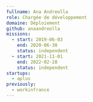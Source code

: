 ```yaml
---
fullname: Ana Andreolla
role: Chargée de développement
domaine: Déploiement
github: anaandreolla
missions:
  - start: 2019-06-03
    end: 2020-06-30
    status: independent
  - start: 2021-11-01
    end: 2022-02-28
    status: independent
startups:
  - aplus
previously:
  - workinfrance
---
```


